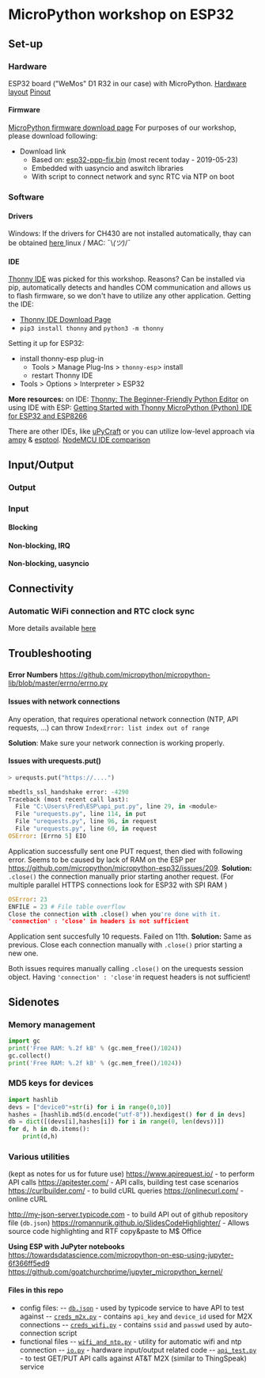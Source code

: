 # MicroPython workshop on ESP32 
## Set-up
### Hardware
ESP32 board ("WeMos" D1 R32 in our case) with MicroPython.
[Hardware layout](http://hobbycomponents.com/images/forum/wemos/Wemos_D1_HCWEMO0001_Diagram.png) 
[Pinout](https://cdn.instructables.com/FFU/YFXC/JIAJNA26/FFUYFXCJIAJNA26.LARGE.jpg)
#### Firmware
[MicroPython firmware download page](https://micropython.org/download#esp32)
For purposes of our workshop, please download following: 
 - Download link 
    - Based on: [esp32-ppp-fix.bin](https://micropython.org/resources/firmware/esp32-ppp-fix.bin) (most recent today - 2019-05-23)
    - Embedded with uasyncio and aswitch libraries
    - With script to connect network and sync RTC via NTP on boot

### Software
#### Drivers
Windows: If the drivers for CH430 are not installed automatically, thay can be obtained [here ](https://wiki.wemos.cc/_media/ch341ser_win_3.4.zip)
linux / MAC: ¯\\_(ツ)_/¯
#### IDE
[Thonny IDE](https://thonny.org/) was picked for this workshop. Reasons? Can be installed via pip, automatically detects and handles COM communication and allows us to flash firmware, so we don't have to utilize any other application.
Getting the IDE: 
 - [Thonny IDE Download Page](https://github.com/thonny/thonny/releases)
 - `pip3 install thonny` and `python3 -m thonny`

Setting it up for ESP32:
 - install thonny-esp plug-in
    - Tools > Manage Plug-Ins > `thonny-esp`> install
    - restart Thonny IDE 
 - Tools > Options > Interpreter > ESP32

**More resources:**
on IDE: [Thonny: The Beginner-Friendly Python Editor](https://realpython.com/python-thonny/)
on using IDE with ESP: [Getting Started with Thonny MicroPython (Python) IDE for ESP32 and ESP8266](https://randomnerdtutorials.com/getting-started-thonny-micropython-python-ide-esp32-esp8266/)



There are other IDEs, like [uPyCraft](http://docs.dfrobot.com/upycraft/) or you can utilize low-level approach via [ampy](https://github.com/pycampers/ampy) & [esptool](https://github.com/espressif/esptool/blob/master/README.md).
[NodeMCU IDE comparison](https://frightanic.com/iot/tools-ides-nodemcu/)


## Input/Output
### Output
### Input
#### Blocking
#### Non-blocking, IRQ
#### Non-blocking, uasyncio

## Connectivity
### Automatic WiFi connection and RTC clock sync


More details available [here](https://techtutorialsx.com/2017/06/06/esp32-esp8266-micropython-automatic-connection-to-wifi/)


## Troubleshooting
###
**Error Numbers** https://github.com/micropython/micropython-lib/blob/master/errno/errno.py
#### Issues with network connections
Any operation, that requires operational network connection (NTP, API requests, ...) can throw `IndexError: list index out of range`

**Solution**: Make sure your network connection is working properly.

#### Issues with urequests.put()
```py
> urequsts.put("https://....")

mbedtls_ssl_handshake error: -4290
Traceback (most recent call last):
  File "C:\Users\Fred\ESP\api_put.py", line 29, in <module>
  File "urequests.py", line 114, in put
  File "urequests.py", line 96, in request
  File "urequests.py", line 60, in request
OSError: [Errno 5] EIO
```
Application successfully sent one PUT request, then died with following error. Seems to be caused by lack of RAM on the ESP per https://github.com/micropython/micropython-esp32/issues/209.
**Solution:** `.close()` the connection manually prior starting another request.  (For multiple parallel HTTPS connections look for ESP32 with SPI RAM )
  &nbsp;
 ```py  
OSError: 23
ENFILE = 23 # File table overflow
Close the connection with .close() when you're done with it.
'connection' : 'close' in headers is not sufficient
```
Application sent succesfully 10 requests. Failed on 11th.
**Solution:** Same as previous. Close each connection manually with `.close()` prior starting a new one.

Both issues requires manually calling `.close()` on the urequests session object. Having `'connection' : 'close'`in request headers is not sufficient!


## Sidenotes
### Memory management
```py
import gc
print('Free RAM: %.2f kB' % (gc.mem_free()/1024))
gc.collect()
print('Free RAM: %.2f kB' % (gc.mem_free()/1024))
```
### MD5 keys for devices
```py
import hashlib
devs = ["device0"+str(i) for i in range(0,10)]
hashes = [hashlib.md5(d.encode("utf-8")).hexdigest() for d in devs]
db = dict([(devs[i],hashes[i]) for i in range(0, len(devs))])
for d, h in db.items():
    print(d,h)
```
### Various utilities
(kept as notes for us for future use)
https://www.apirequest.io/ - to perform API calls
https://apitester.com/ - API calls, building test case scenarios
https://curlbuilder.com/ - to build cURL queries
https://onlinecurl.com/ - online cURL

http://my-json-server.typicode.com - to build API out of github repository file (`db.json`)
https://romannurik.github.io/SlidesCodeHighlighter/ - Allows source code highlighting and RTF copy&paste to M$ Office

**Using ESP with JuPyter notebooks**
https://towardsdatascience.com/micropython-on-esp-using-jupyter-6f366ff5ed9
https://github.com/goatchurchprime/jupyter_micropython_kernel/

#### Files in this repo
 - config files:
 -- [`db.json`](db.json) - used by typicode service to have API to test against
 -- [`creds_m2x.py`](creds_m2x.py) - contains `api_key` and `device_id` used for M2X connections
 -- [`creds_wifi.py`](creds_wifi.py) - contains `ssid` and `passwd` used by auto-connection script
 - functional files 
 -- [`wifi_and_ntp.py`](wifi_and_ntp.py) - utility for automatic wifi and ntp connection
 -- [`io.py`](io.py) - hardware input/output related code
 -- [`api_test.py`](api_test.py) - to test GET/PUT API calls against AT&T M2X (similar to ThingSpeak) service

